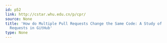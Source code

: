 ```yaml
---
id: p52
link: http://cstar.whu.edu.cn/p/cpr/
source: None
title: 'How do Multiple Pull Requests Change the Same Code: A Study of Competing Pull
  Requests in GitHub'
type: None
---
```

